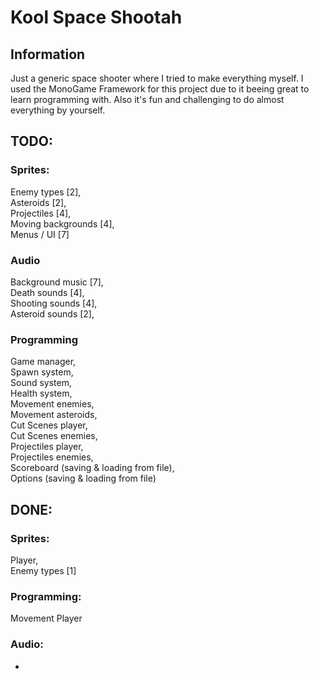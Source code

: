 # Kool Space Shootah

## Information

Just a generic space shooter where I tried to make everything myself.
I used the MonoGame Framework for this project due to it beeing great to learn programming with.
Also it's fun and challenging to do almost everything by yourself.

## TODO:

### Sprites:

Enemy types [2], <br />
Asteroids [2], <br />
Projectiles [4], <br />
Moving backgrounds [4], <br />
Menus / UI [7] <br />

### Audio

Background music [7], <br />
Death sounds [4], <br />
Shooting sounds [4], <br />
Asteroid sounds [2], <br />

### Programming

Game manager, <br />
Spawn system, <br />
Sound system, <br />
Health system, <br />
Movement enemies, <br />
Movement asteroids, <br />
Cut Scenes player, <br />
Cut Scenes enemies, <br />
Projectiles player, <br />
Projectiles enemies, <br />
Scoreboard (saving & loading from file), <br />
Options (saving & loading from file) <br />

## DONE:

### Sprites:

Player, <br />
Enemy types [1] <br />

### Programming:

Movement Player <br />

### Audio:

-

